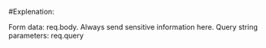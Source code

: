 #Explenation:

Form data: req.body. Always send sensitive information here.
Query string parameters: req.query
